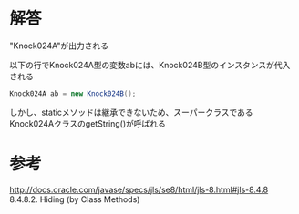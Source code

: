 # 解答
"Knock024A"が出力される

以下の行でKnock024A型の変数abには、Knock024B型のインスタンスが代入される
```java
Knock024A ab = new Knock024B();
```
しかし、staticメソッドは継承できないため、スーパークラスであるKnock024AクラスのgetString()が呼ばれる

# 参考
http://docs.oracle.com/javase/specs/jls/se8/html/jls-8.html#jls-8.4.8
8.4.8.2. Hiding (by Class Methods)
